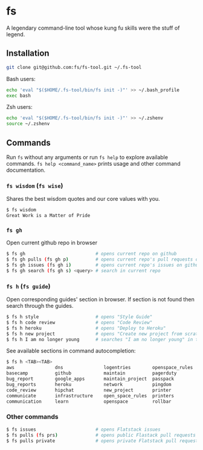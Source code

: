 fs
==========================================================================

A legendary command-line tool whose kung fu skills were the stuff of legend.


## Installation

```bash
git clone git@github.com:fs/fs-tool.git ~/.fs-tool
```

Bash users:

```bash
echo 'eval "$($HOME/.fs-tool/bin/fs init -)"' >> ~/.bash_profile
exec bash
```

Zsh users:

```bash
echo 'eval "$($HOME/.fs-tool/bin/fs init -)"' >> ~/.zshenv
source ~/.zshenv
```


## Commands

Run `fs` without any arguments or run `fs help` to explore available commands.
`fs help <command_name>` prints usage and other command documentation.

### `fs wisdom` (`fs wise`)

Shares the best wisdom quotes and our core values with you.

```bash
$ fs wisdom
Great Work is a Matter of Pride
```

### `fs gh`

Open current github repo in browser

```bash
$ fs gh                          # opens current repo on github
$ fs gh pulls (fs gh p)          # opens current repo's pull requests on github
$ fs gh issues (fs gh i)         # opens current repo's issues on github
$ fs gh search (fs gh s) <query> # search in current repo
```

### `fs h` (`fs guide`)

Open corresponding guides' section in browser. If section is not found
then search through the guides.


```bash
$ fs h style                     # opens "Style Guide"
$ fs h code review               # opens "Code Review"
$ fs h heroku                    # opens "Deploy to Heroku"
$ fs h new project               # opens "Create new project from scratch"
$ fs h I am no longer young      # searches "I am no longer young" in the guides
```

See available sections in command autocompletion:

```bash
$ fs h <TAB><TAB>
aws               dns               logentries        openspace_rules   semaphore
basecamp          github            maintain          pagerduty         style
bug_report        google_apps       maintain_project  passpack          style_guide
bug_reports       heroku            network           pingdom           workflow
code_review       hipchat           new_project       printer
communicate       infrastructure    open_space_rules  printers
communication     learn             openspace         rollbar
```


### Other commands

```bash
$ fs issues                      # opens Flatstack issues
$ fs pulls (fs prs)              # opens public Flastack pull requests on github
$ fs pulls private               # opens private Flatstack pull requests on github
```
